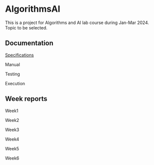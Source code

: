 # AlgorithmsAI

This is a project for Algorithms and AI lab course during Jan-Mar 2024. Topic to be selected.

## Documentation

[Specifications](https://github.com/PlatinumFoxTail/AlgorithmsAI_Project/blob/main/documents/specifications.md)

Manual

Testing

Execution

## Week reports

Week1

Week2

Week3

Week4

Week5

Week6
